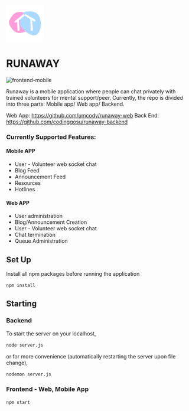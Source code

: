 <img src = "/frontend/mobile-app/assets/RunawayLogo.png" width = "100px">

# RUNAWAY
![frontend-mobile](https://github.com/umcody/runaway/workflows/frontend-mobile/badge.svg)

Runaway is a mobile application where people can chat privately with trained volunteers for mental support/peer.
Currently, the repo is divided into three parts: Mobile app/ Web app/ Backend.


Web App: https://github.com/umcody/runaway-web
Back End: https://github.com/codinggosu/runaway-backend

### Currently Supported Features:
#### Mobile APP
* User - Volunteer web socket chat
* Blog Feed
* Announcement Feed
* Resources
* Hotlines

#### Web APP
* User administration
* Blog/Announcement Creation
* User - Volunteer web socket chat
* Chat termination
* Queue Administration


## Set Up

Install all npm packages before running the application

```bash
npm install
```
## Starting

### Backend

To start the server on your localhost,

```bash
node server.js
```

or for more convenience (automatically restarting the server upon file change),

```bash
nodemon server.js
```
### Frontend - Web, Mobile App
```bash
npm start
```
